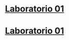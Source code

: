 # [Laboratorio 01](https://github.com/rir001/robmov_labs/tree/lab01)

# [Laboratorio 01](https://github.com/rir001/robmov_labs/tree/lab02)

